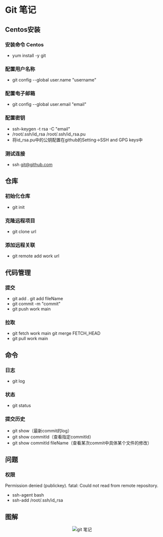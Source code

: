 # Git 笔记

## Centos安装

### 安装命令 Centos
- yum install -y git

### 配置用户名称

- git config --global user.name "username"

### 配置电子邮箱

- git config --global user.email "email"

### 配置密钥

- ssh-keygen -t rsa -C "email"
- /root/.ssh/id_rsa
/root/.ssh/id_rsa.pu
- 将id_rsa.pu中的公钥配置在github的Setting->SSH and GPG keys中

### 测试连接

- ssh git@github.com

## 仓库

### 初始化仓库

- git init

### 克隆远程项目

- git clone url

### 添加远程关联

- git remote add work url

## 代码管理

### 提交

- git add .
git add fileName
- git commit -m "commit"
- git push work main

### 拉取

- git fetch work main
git merge FETCH_HEAD
- git pull work main

## 命令

### 日志
- git log

### 状态
- git status

### 提交历史
- git show（最新commit的log）
- git show commitId（查看指定commitId）
- git show commitId fileName（查看某次commit中具体某个文件的修改）

## 问题

### 权限
Permission denied (publickey).
fatal: Could not read from remote repository.

- ssh-agent bash
- ssh-add /root/.ssh/id_rsa

## 图解

<div style="text-align: center;">

![git 笔记](https://wangzhiyuan1221.gitee.io/static/image/202101/git-note.png)

</div>